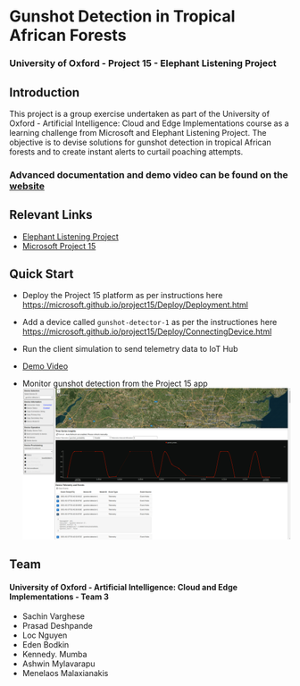 # Gunshot Detection in Tropical African Forests
### University of Oxford - Project 15 - Elephant Listening Project

## Introduction

This project is a group exercise undertaken as part of the University of Oxford - Artificial Intelligence: Cloud and Edge Implementations course as a learning challenge from Microsoft and Elephant Listening Project. The objective is to devise solutions for gunshot detection in tropical African forests and to create instant alerts to curtail poaching attempts. 

### Advanced documentation and demo video can be found on the [website](https://oxford-conted.github.io/project15-elp/)

## Relevant Links

- [Elephant Listening Project](https://elephantlisteningproject.org/)
- [Microsoft Project 15](https://microsoft.github.io/project15/)

## Quick Start

- Deploy the Project 15 platform as per instructions here https://microsoft.github.io/project15/Deploy/Deployment.html

- Add a device called `gunshot-detector-1` as per the instructiones here https://microsoft.github.io/project15/Deploy/ConnectingDevice.html

* Run the client simulation to send telemetry data to IoT Hub

- [Demo Video](https://user-images.githubusercontent.com/24502613/110214101-04dc3a00-7ec9-11eb-901c-99a3de0b2352.mp4)

- Monitor gunshot detection from the Project 15 app
  ![gunshot_telemetry](elp_monitor.png)


## Team

#### University of Oxford - Artificial Intelligence: Cloud and Edge Implementations - Team 3

- Sachin Varghese
- Prasad Deshpande
- Loc Nguyen
- Eden Bodkin
- Kennedy. Mumba
- Ashwin Mylavarapu
- Menelaos Malaxianakis
